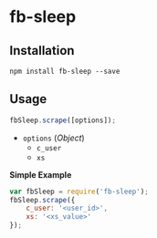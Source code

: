 # fb-sleep


## Installation
```
npm install fb-sleep --save
```

## Usage

```js
fbSleep.scrape([options]);
```

 - `options` (_Object_)
    - `c_user`
    - `xs`

**Simple Example**
```js
var fbSleep = require('fb-sleep');
fbSleep.scrape({
    c_user: '<user_id>',
    xs: '<xs_value>'
});
```

